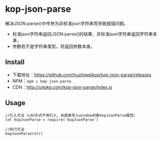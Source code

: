 # kop-json-parse

 解决JSON.parse()中传参为非标准json字符串而导致报错问题。
-  标准json字符串返回JSON.parse()的结果，非标准json字符串返回字符串本身。
-  参数若不是字符串类型，将返回参数本身。

## Install

- 下载地址：https://github.com/huzhiweikop/kop-json-parse/releases
- NPM：`npm i kop-json-parse`
- CDN：http://unpkg.com/kop-json-parse/index.js

## Usage

```
//引入方法（cdn方式不用引入，会直接写入window对象kopJsonParse属性）
let kopJsonParse = require('kopJsonParse')

//执行方法
kopJsonParse(str)
```
